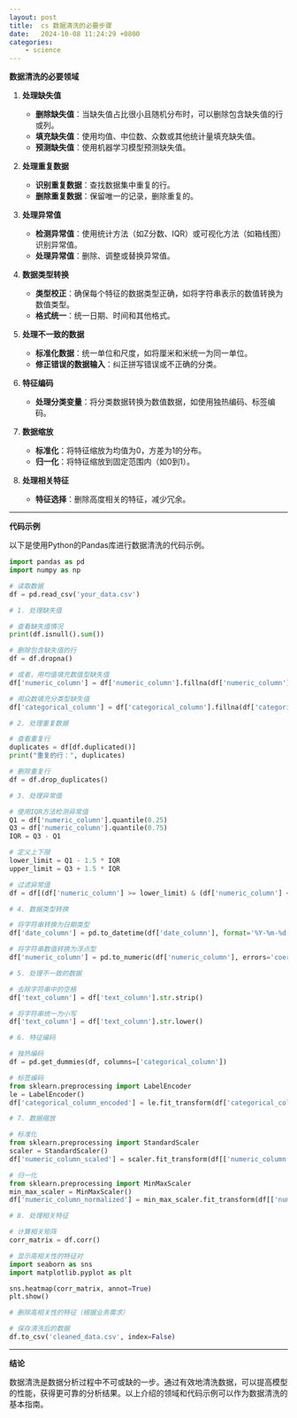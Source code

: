 ```yaml
---
layout: post
title:  cs 数据清洗的必要步骤
date:   2024-10-08 11:24:29 +0800
categories: 
    - science 
---
```


**数据清洗的必要领域**

1. **处理缺失值**

   - **删除缺失值**：当缺失值占比很小且随机分布时，可以删除包含缺失值的行或列。
   - **填充缺失值**：使用均值、中位数、众数或其他统计量填充缺失值。
   - **预测缺失值**：使用机器学习模型预测缺失值。

2. **处理重复数据**

   - **识别重复数据**：查找数据集中重复的行。
   - **删除重复数据**：保留唯一的记录，删除重复的。

3. **处理异常值**

   - **检测异常值**：使用统计方法（如Z分数、IQR）或可视化方法（如箱线图）识别异常值。
   - **处理异常值**：删除、调整或替换异常值。

4. **数据类型转换**

   - **类型校正**：确保每个特征的数据类型正确，如将字符串表示的数值转换为数值类型。
   - **格式统一**：统一日期、时间和其他格式。

5. **处理不一致的数据**

   - **标准化数据**：统一单位和尺度，如将厘米和米统一为同一单位。
   - **修正错误的数据输入**：纠正拼写错误或不正确的分类。

6. **特征编码**

   - **处理分类变量**：将分类数据转换为数值数据，如使用独热编码、标签编码。

7. **数据缩放**

   - **标准化**：将特征缩放为均值为0，方差为1的分布。
   - **归一化**：将特征缩放到固定范围内（如0到1）。

8. **处理相关特征**

   - **特征选择**：删除高度相关的特征，减少冗余。

---

**代码示例**

以下是使用Python的Pandas库进行数据清洗的代码示例。

```python
import pandas as pd
import numpy as np

# 读取数据
df = pd.read_csv('your_data.csv')

# 1. 处理缺失值

# 查看缺失值情况
print(df.isnull().sum())

# 删除包含缺失值的行
df = df.dropna()

# 或者，用均值填充数值型缺失值
df['numeric_column'] = df['numeric_column'].fillna(df['numeric_column'].mean())

# 用众数填充分类型缺失值
df['categorical_column'] = df['categorical_column'].fillna(df['categorical_column'].mode()[0])

# 2. 处理重复数据

# 查看重复行
duplicates = df[df.duplicated()]
print("重复的行：", duplicates)

# 删除重复行
df = df.drop_duplicates()

# 3. 处理异常值

# 使用IQR方法检测异常值
Q1 = df['numeric_column'].quantile(0.25)
Q3 = df['numeric_column'].quantile(0.75)
IQR = Q3 - Q1

# 定义上下限
lower_limit = Q1 - 1.5 * IQR
upper_limit = Q3 + 1.5 * IQR

# 过滤异常值
df = df[(df['numeric_column'] >= lower_limit) & (df['numeric_column'] <= upper_limit)]

# 4. 数据类型转换

# 将字符串转换为日期类型
df['date_column'] = pd.to_datetime(df['date_column'], format='%Y-%m-%d')

# 将字符串数值转换为浮点型
df['numeric_column'] = pd.to_numeric(df['numeric_column'], errors='coerce')

# 5. 处理不一致的数据

# 去除字符串中的空格
df['text_column'] = df['text_column'].str.strip()

# 将字符串统一为小写
df['text_column'] = df['text_column'].str.lower()

# 6. 特征编码

# 独热编码
df = pd.get_dummies(df, columns=['categorical_column'])

# 标签编码
from sklearn.preprocessing import LabelEncoder
le = LabelEncoder()
df['categorical_column_encoded'] = le.fit_transform(df['categorical_column'])

# 7. 数据缩放

# 标准化
from sklearn.preprocessing import StandardScaler
scaler = StandardScaler()
df['numeric_column_scaled'] = scaler.fit_transform(df[['numeric_column']])

# 归一化
from sklearn.preprocessing import MinMaxScaler
min_max_scaler = MinMaxScaler()
df['numeric_column_normalized'] = min_max_scaler.fit_transform(df[['numeric_column']])

# 8. 处理相关特征

# 计算相关矩阵
corr_matrix = df.corr()

# 显示高相关性的特征对
import seaborn as sns
import matplotlib.pyplot as plt

sns.heatmap(corr_matrix, annot=True)
plt.show()

# 删除高相关性的特征（根据业务需求）

# 保存清洗后的数据
df.to_csv('cleaned_data.csv', index=False)
```

---

**结论**

数据清洗是数据分析过程中不可或缺的一步。通过有效地清洗数据，可以提高模型的性能，获得更可靠的分析结果。以上介绍的领域和代码示例可以作为数据清洗的基本指南。